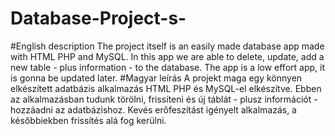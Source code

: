 # Database-Project-s-
#English description
The project itself is an easily made database app made with HTML PHP and MySQL.
In this app we are able to delete, update, add a new table - plus information - to the database.
The app is a low effort app, it is gonna be updated later.
#Magyar leírás
A projekt maga egy könnyen elkészített adatbázis alkalmazás HTML PHP és MySQL-el elkészítve. 
Ebben az alkalmazásban tudunk törölni, frissíteni és új táblát - plusz információt - hozzáadni az adatbázishoz. 
Kevés erőfeszítást igényelt alkalmazás, a későbbiekben frissítés alá fog kerülni. 